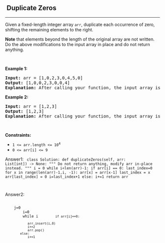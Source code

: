<h2>  Duplicate Zeros</h2><hr><div><p>Given a fixed-length integer array <code>arr</code>, duplicate each occurrence of zero, shifting the remaining elements to the right.</p>

<p><strong>Note</strong> that elements beyond the length of the original array are not written. Do the above modifications to the input array in place and do not return anything.</p>

<p>&nbsp;</p>
<p><strong class="example">Example 1:</strong></p>

<pre><strong>Input:</strong> arr = [1,0,2,3,0,4,5,0]
<strong>Output:</strong> [1,0,0,2,3,0,0,4]
<strong>Explanation:</strong> After calling your function, the input array is modified to: [1,0,0,2,3,0,0,4]
</pre>

<p><strong class="example">Example 2:</strong></p>

<pre><strong>Input:</strong> arr = [1,2,3]
<strong>Output:</strong> [1,2,3]
<strong>Explanation:</strong> After calling your function, the input array is modified to: [1,2,3]
</pre>

<p>&nbsp;</p>
<p><strong>Constraints:</strong></p>

<ul>
	<li><code>1 &lt;= arr.length &lt;= 10<sup>4</sup></code></li>
	<li><code>0 &lt;= arr[i] &lt;= 9</code></li>
</ul>
</div>

Answer1:
<code>
	class Solution:
    def duplicateZeros(self, arr: List[int]) -> None:
        """
        Do not return anything, modify arr in-place instead.
        """
        i = 0
        while i<len(arr)-1:
            if arr[i] == 0:
                last_index=0
                for x in range(len(arr)-1,i, -1):
                    arr[x] = arr[x-1]
                    last_index = x
                arr[last_index] = 0
                i=last_index+1
            else:
                i+=1
        return arr
                
        
</code>
	
Answer2:
	
<code>
	j=0
        i=0
        while i <len(arr):
           
            if arr[i]==0:
                
                arr.insert(i,0)
                i+=2
                arr.pop()
            else:
                i+=1
</code>
